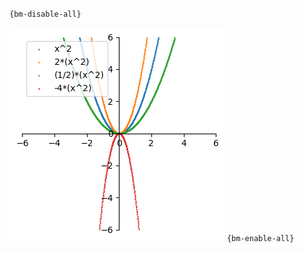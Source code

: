 `{bm-disable-all}`

![Graph(s) of x^2,2*(x^2),(1/2)*(x^2),-4*(x^2)](calculus_2c594df439d2b1b4f8a608190c050f24.png)
`{bm-enable-all}`

